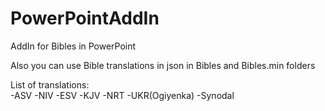 # PowerPointAddIn
AddIn for Bibles in PowerPoint

Also you can use Bible translations in json in Bibles and Bibles.min folders

List of translations: <br/>
-ASV
-NIV
-ESV
-KJV
-NRT
-UKR(Ogiyenka)
-Synodal
